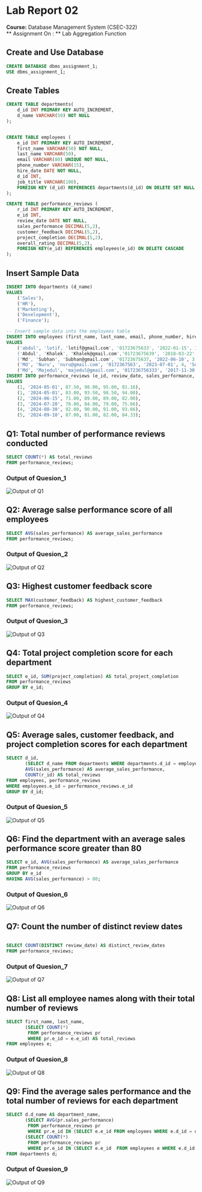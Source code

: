 # Lab Report 02
**Course:** Database Management System  (CSEC-322)<br />
** Assignment On : ** Lab Aggregation Function 

## Create and Use Database
```sql
CREATE DATABASE dbms_assignment_1;
USE dbms_assignment_1;
```

## Create Tables
```sql
CREATE TABLE departments( 
    d_id INT PRIMARY KEY AUTO_INCREMENT,
    d_name VARCHAR(50) NOT NULL
);


CREATE TABLE employees (
    e_id INT PRIMARY KEY AUTO_INCREMENT,
    first_name VARCHAR(50) NOT NULL,
    last_name VARCHAR(50),
    email VARCHAR(80) UNIQUE NOT NULL,
    phone_number VARCHAR(15),
    hire_date DATE NOT NULL,
    d_id INT,
    job_title VARCHAR(100),
    FOREIGN KEY (d_id) REFERENCES departments(d_id) ON DELETE SET NULL
);

CREATE TABLE performance_reviews (
    r_id INT PRIMARY KEY AUTO_INCREMENT,
    e_id INT,
    review_date DATE NOT NULL,
    sales_performance DECIMAL(5,2),
    customer_feedback DECIMAL(5,2),
    project_completion DECIMAL(5,2),
    overall_rating DECIMAL(5,2),
    FOREIGN KEY(e_id) REFERENCES employees(e_id) ON DELETE CASCADE
);
```

## Insert Sample Data
```sql
INSERT INTO departments (d_name)
VALUES 
    ('Sales'),
    ('HR'),
    ('Marketing'),
    ('Development'),
    ('Finance');

-- Insert sample data into the employees table
INSERT INTO employees (first_name, last_name, email, phone_number, hire_date, d_id, job_title)
VALUES
    ('abdul', 'lotif, 'lotif@gmail.com', '01723675633', '2022-01-15', 1, 'Sales Manager'),
    ('Abdul', 'Khalek', 'Khalek@gmail.com','01723675639', '2018-03-22', 2, 'HR Manager'),
    ('Md', 'Subhan', 'Subhan@gmail.com', '01723675637, '2022-06-10', 3, 'Marketing Specialist'),
    ('Md', 'Nuru', 'nuru@gmail.com', '0172367563', '2023-07-01', 4, 'Software Engineer'),
    ('Md', 'Majedul', 'majedul@gmail.com', '017236756333', '2017-11-30', 5, 'Accountant');
INSERT INTO performance_reviews (e_id, review_date, sales_performance, customer_feedback, project_completion, overall_rating)
VALUES
    (1, '2024-05-01', 87.50, 98.00, 95.00, 81.16),
    (1, '2024-05-01', 83.00, 93.50, 98.50, 94.00),
    (2, '2024-06-15', 71.00, 89.00, 89.00, 82.00),
    (3, '2024-07-20', 78.00, 84.00, 79.00, 75.66),
    (4, '2024-08-30', 92.00, 90.00, 91.00, 93.66),
    (5, '2024-09-10', 87.00, 81.00, 82.00, 84.33);

```

## Q1: Total number of performance reviews conducted
```sql
SELECT COUNT(*) AS total_reviews
FROM performance_reviews;
```
### Output of Quesion_1
![Output of Q1](q_1.png)

## Q2: Average salse performance score of all employees
```sql
SELECT AVG(sales_performance) AS average_sales_performance
FROM performance_reviews;
```
### Output of Quesion_2
![Output of Q2](q_2.png)

## Q3: Highest customer feedback score
```sql
SELECT MAX(customer_feedback) AS highest_customer_feedback
FROM performance_reviews;
```
### Output of Quesion_3
![Output of Q3](q_3.png)

## Q4: Total project completion score for each department
```sql
SELECT e_id, SUM(project_completion) AS total_project_completion
FROM performance_reviews
GROUP BY e_id;
```
### Output of Quesion_4
![Output of Q4](q_4.png)

## Q5: Average sales, customer feedback, and project completion scores for each department
```sql
SELECT d_id,
       (SELECT d_name FROM departments WHERE departments.d_id = employees.d_id) AS department_name,
       AVG(sales_performance) AS average_sales_performance,
       COUNT(r_id) AS total_reviews
FROM employees, performance_reviews
WHERE employees.e_id = performance_reviews.e_id
GROUP BY d_id;

```
### Output of Quesion_5
![Output of Q5](q_5.png)

## Q6: Find the department with an average sales performance score greater than 80
```sql
SELECT e_id, AVG(sales_performance) AS average_sales_performance
FROM performance_reviews
GROUP BY e_id
HAVING AVG(sales_performance) > 80;
```
### Output of Quesion_6
![Output of Q6](q_6.png)

## Q7: Count the number of distinct review dates
```sql

SELECT COUNT(DISTINCT review_date) AS distinct_review_dates
FROM performance_reviews;
```
### Output of Quesion_7
![Output of Q7](q_7.png)

## Q8: List all employee names along with their total number of reviews
```sql
SELECT first_name, last_name, 
       (SELECT COUNT(*) 
        FROM performance_reviews pr 
        WHERE pr.e_id = e.e_id) AS total_reviews
FROM employees e;

```
### Output of Quesion_8
![Output of Q8](q_8.png)

## Q9: Find the average sales performance and the total number of reviews for each department
```sql
SELECT d.d_name AS department_name,
       (SELECT AVG(pr.sales_performance)
        FROM performance_reviews pr
        WHERE pr.e_id IN (SELECT e.e_id FROM employees WHERE e.d_id = d.d_id)) AS average_sales_performance,
       (SELECT COUNT(*)
        FROM performance_reviews pr
        WHERE pr.e_id IN (SELECT e.e_id  FROM employees e WHERE e.d_id = d.d_id)) AS total_reviews
FROM departments d;
```
### Output of Quesion_9
![Output of Q9](q_9.png)
